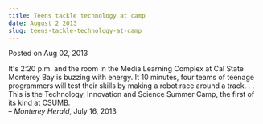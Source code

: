 ```yaml
---
title: Teens tackle technology at camp
date: August 2 2013
slug: teens-tackle-technology-at-camp
---
```


 



<span class="date">Posted on Aug 02, 2013    </span>
<p>It&apos;s 2:20 p.m. and the room in the Media Learning Complex at Cal
State Monterey Bay is buzzing with energy. It 10 minutes, four
teams of teenage programmers will test their skills by making a
robot race around a track. . . This is the Technology, Innovation
and Science Summer Camp, the first of its kind at CSUMB.<br>
&#x2013; <em>Monterey Herald</em>, July 16, 2013</br></p>





 
